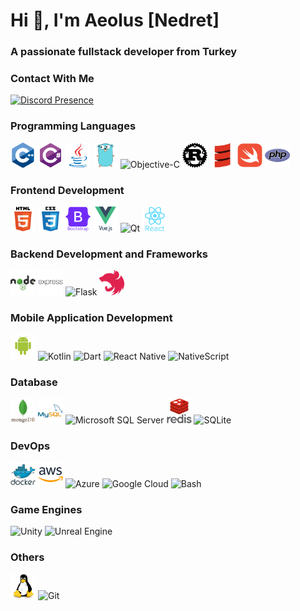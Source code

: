 # Hi 👋, I'm Aeolus [Nedret]
### A passionate fullstack developer from Turkey

### Contact With Me
 [![Discord Presence](https://lanyard.cnrad.dev/api/566830064671522856)](https://discord.com/users/566830064671522856)

### Programming Languages
 [](https://www.w3schools.com/cpp/) <img src="https://raw.githubusercontent.com/devicons/devicon/master/icons/cplusplus/cplusplus-original.svg" alt="C++" width="40" height="40">
 [](https://www.w3schools.com/cs/) <img src="https://raw.githubusercontent.com/devicons/devicon/master/icons/csharp/csharp-original.svg" alt="C#" width="40" height="40">
 [](https://www.java.com) <img src="https://raw.githubusercontent.com/devicons/devicon/master/icons/java/java-original.svg" alt="Java" width="40" height="40">
 [](https://golang.org) <img src="https://raw.githubusercontent.com/devicons/devicon/master/icons/go/go-original.svg" alt="Go" width="40" height="40">
 [](https://developer.apple.com/library/archive/documentation/Cocoa/Conceptual/ProgrammingWithObjectiveC/Introduction/Introduction.html) <img src="https://www.vectorlogo.zone/logos/apple_objectivec/apple_objectivec-icon.svg" alt="Objective-C" width="40" height="40">
 [](https://www.rust-lang.org) <img src="https://raw.githubusercontent.com/devicons/devicon/master/icons/rust/rust-plain.svg" alt="Rust" width="40" height="40">
 [](https://www.scala-lang.org) <img src="https://raw.githubusercontent.com/devicons/devicon/master/icons/scala/scala-original.svg" alt="Scala" width="40" height="40">
 [](https://developer.apple.com/swift/) <img src="https://raw.githubusercontent.com/devicons/devicon/master/icons/swift/swift-original.svg" alt="Swift" width="40" height="40">
 [](https://www.php.net) <img src="https://raw.githubusercontent.com/devicons/devicon/master/icons/php/php-original.svg" alt="PHP" width="40" height="40">

### Frontend Development
 [](https://www.w3.org/html/) <img src="https://raw.githubusercontent.com/devicons/devicon/master/icons/html5/html5-original-wordmark.svg" alt="HTML5" width="40" height="40">
 [](https://www.w3schools.com/css/) <img src="https://raw.githubusercontent.com/devicons/devicon/master/icons/css3/css3-original-wordmark.svg" alt="CSS3" width="40" height="40">
 [](https://getbootstrap.com) <img src="https://raw.githubusercontent.com/devicons/devicon/master/icons/bootstrap/bootstrap-plain-wordmark.svg" alt="Bootstrap" width="40" height="40">
 [](https://vuejs.org/) <img src="https://raw.githubusercontent.com/devicons/devicon/master/icons/vuejs/vuejs-original-wordmark.svg" alt="Vue.js" width="40" height="40">
 [](https://www.qt.io/) <img src="https://upload.wikimedia.org/wikipedia/commons/0/0b/Qt_logo_2016.svg" alt="Qt" width="40" height="40">
 [](https://reactjs.org/) <img src="https://raw.githubusercontent.com/devicons/devicon/master/icons/react/react-original-wordmark.svg" alt="React" width="40" height="40">

### Backend Development and Frameworks
 [](https://nodejs.org) <img src="https://raw.githubusercontent.com/devicons/devicon/master/icons/nodejs/nodejs-original-wordmark.svg" alt="Node.js" width="40" height="40">
 [](https://expressjs.com) <img src="https://raw.githubusercontent.com/devicons/devicon/master/icons/express/express-original-wordmark.svg" alt="Express.js" width="40" height="40">
 [](https://flask.palletsprojects.com/) <img src="https://www.vectorlogo.zone/logos/pocoo_flask/pocoo_flask-icon.svg" alt="Flask" width="40" height="40">
 [](https://nestjs.com/) <img src="https://raw.githubusercontent.com/devicons/devicon/master/icons/nestjs/nestjs-plain.svg" alt="NestJS" width="40" height="40">

### Mobile Application Development
 [](https://developer.android.com) <img src="https://raw.githubusercontent.com/devicons/devicon/master/icons/android/android-original-wordmark.svg" alt="Android" width="40" height="40">
 [](https://kotlinlang.org) <img src="https://www.vectorlogo.zone/logos/kotlinlang/kotlinlang-icon.svg" alt="Kotlin" width="40" height="40">
 [](https://dart.dev) <img src="https://www.vectorlogo.zone/logos/dartlang/dartlang-icon.svg" alt="Dart" width="40" height="40">
 [](https://reactnative.dev/) <img src="https://reactnative.dev/img/header_logo.svg" alt="React Native" width="40" height="40">
 [](https://nativescript.org/) <img src="https://raw.githubusercontent.com/detain/svg-logos/780f25886640cef088af994181646db2f6b1a3f8/svg/nativescript.svg" alt="NativeScript" width="40" height="40">

### Database
 [](https://www.mongodb.com/) <img src="https://raw.githubusercontent.com/devicons/devicon/master/icons/mongodb/mongodb-original-wordmark.svg" alt="MongoDB" width="40" height="40">
 [](https://www.mysql.com/) <img src="https://raw.githubusercontent.com/devicons/devicon/master/icons/mysql/mysql-original-wordmark.svg" alt="MySQL" width="40" height="40">
 [](https://www.microsoft.com/en-us/sql-server) <img src="https://www.svgrepo.com/show/303229/microsoft-sql-server-logo.svg" alt="Microsoft SQL Server" width="40" height="40">
 [](https://redis.io) <img src="https://raw.githubusercontent.com/devicons/devicon/master/icons/redis/redis-original-wordmark.svg" alt="Redis" width="40" height="40">
 [](https://www.sqlite.org/) <img src="https://www.vectorlogo.zone/logos/sqlite/sqlite-icon.svg" alt="SQLite" width="40" height="40">

### DevOps
 [](https://www.docker.com/) <img src="https://raw.githubusercontent.com/devicons/devicon/master/icons/docker/docker-original-wordmark.svg" alt="Docker" width="40" height="40">
 [](https://aws.amazon.com) <img src="https://raw.githubusercontent.com/devicons/devicon/master/icons/amazonwebservices/amazonwebservices-original-wordmark.svg" alt="AWS" width="40" height="40">
 [](https://azure.microsoft.com/en-in/) <img src="https://www.vectorlogo.zone/logos/microsoft_azure/microsoft_azure-icon.svg" alt="Azure" width="40" height="40">
 [](https://cloud.google.com) <img src="https://www.vectorlogo.zone/logos/google_cloud/google_cloud-icon.svg" alt="Google Cloud" width="40" height="40">
 [](https://www.gnu.org/software/bash/) <img src="https://www.vectorlogo.zone/logos/gnu_bash/gnu_bash-icon.svg" alt="Bash" width="40" height="40">

### Game Engines
 [](https://unity.com/) <img src="https://www.vectorlogo.zone/logos/unity3d/unity3d-icon.svg" alt="Unity" width="40" height="40">
 [](https://unrealengine.com/) <img src="https://raw.githubusercontent.com/kenangundogan/fontisto/036b7eca71aab1bef8e6a0518f7329f13ed62f6b/icons/svg/brand/unreal-engine.svg" alt="Unreal Engine" width="40" height="40">

### Others
 [](https://www.linux.org/) <img src="https://raw.githubusercontent.com/devicons/devicon/master/icons/linux/linux-original.svg" alt="Linux" width="40" height="40">
 [](https://git-scm.com/) <img src="https://www.vectorlogo.zone/logos/git-scm/git-scm-icon.svg" alt="Git" width="40" height="40">
